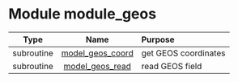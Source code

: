 # Module module_geos

| Type | Name | Purpose |
| :--: | :--: | :---------- |
| subroutine | [model_geos_coord](https://github.com/benjaminmenetrier/bump/tree/master/src/module_geos.F90#L26) | get GEOS coordinates |
| subroutine | [model_geos_read](https://github.com/benjaminmenetrier/bump/tree/master/src/module_geos.F90#L139) | read GEOS field |
